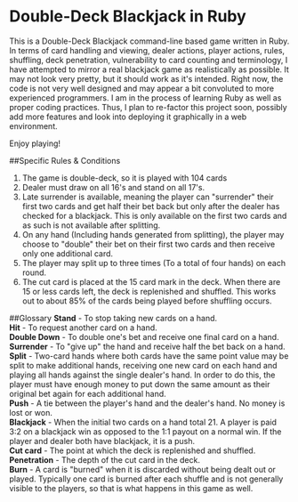 # Double-Deck Blackjack in Ruby

This is a Double-Deck Blackjack command-line based game written in Ruby. In terms of card handling and viewing, dealer actions, player actions, rules, shuffling, deck penetration, vulnerability to card counting and terminology, I have attempted to mirror a real blackjack game as realistically as possible. It may not look very pretty, but it should work as it's intended. Right now, the code is not very well designed and may appear a bit convoluted to more experienced programmers. I am in the process of learning Ruby as well as proper coding practices. Thus, I plan to re-factor this project soon, possibly add more features and look into deploying it graphically in a web environment.

Enjoy playing!

##Specific Rules & Conditions
1. The game is double-deck, so it is played with 104 cards
2. Dealer must draw on all 16's and stand on all 17's.
3. Late surrender is available, meaning the player can "surrender" their first two cards and get half their bet back but only after the dealer has checked for a blackjack. This is only available on the first two cards and as such is not available after splitting.
4. On any hand (Including hands generated from splitting), the player may choose to "double" their bet on their first two cards and then receive only one additional card.
5. The player may split up to three times (To a total of four hands) on each round.
6. The cut card is placed at the 15 card mark in the deck. When there are 15 or less cards left, the deck is replenished and shuffled. This works out to about 85% of the cards being played before shuffling occurs.

##Glossary
**Stand** - To stop taking new cards on a hand.  
**Hit** - To request another card on a hand.  
**Double Down** - To double one's bet and receive one final card on a hand.  
**Surrender** - To "give up" the hand and receive half the bet back on a hand.  
**Split** - Two-card hands where both cards have the same point value may be split to make additional hands, receiving one new card on each hand and playing all hands against the single dealer's hand. In order to do this, the player must have enough money to put down the same amount as their original bet again for each additional hand.  
**Push** - A tie between the player's hand and the dealer's hand. No money is lost or won.  
**Blackjack** - When the initial two cards on a hand total 21. A player is paid 3:2 on a blackjack win as opposed to the 1:1 payout on a normal win. If the player and dealer both have blackjack, it is a push.  
**Cut card** - The point at which the deck is replenished and shuffled.  
**Penetration** - The depth of the cut card in the deck.  
**Burn** - A card is "burned" when it is discarded without being dealt out or played. Typically one card is burned after each shuffle and is not generally visible to the players, so that is what happens in this game as well.
